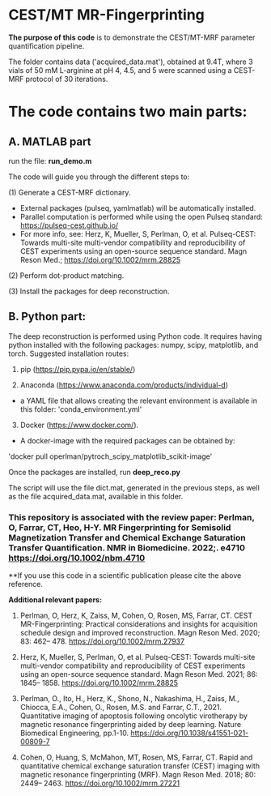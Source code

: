 # CEST/MT MR-Fingerprinting


**The purpose of this code** is to demonstrate the CEST/MT-MRF parameter quantification pipeline.

The folder contains data ('acquired_data.mat'), obtained at 9.4T, where 3 vials of 50 mM L-arginine at pH 4, 4.5, and 5 were scanned using a CEST-MRF protocol of 30 iterations. 

# The code contains two main parts:

## A. MATLAB part
run the file:  **run_demo.m** 

The code will guide you through the different steps to:

(1) Generate a CEST-MRF dictionary.
 *   External packages (pulseq, yamlmatlab) will be automatically installed.
 *   Parallel computation is performed while using the open Pulseq standard: https://pulseq-cest.github.io/
 *   For more info, see: Herz, K, Mueller, S, Perlman, O, et al. Pulseq-CEST: Towards multi-site multi-vendor compatibility and reproducibility of CEST experiments using an open-source sequence standard. Magn Reson Med.; https://doi.org/10.1002/mrm.28825
 
(2) Perform dot-product matching.

(3) Install the packages for deep reconstruction.

## B. Python part: 
The deep reconstruction is performed using Python code.
It requires having python installed with the following packages:
numpy, scipy, matplotlib, and torch.
Suggested installation routes:

1) pip (https://pip.pypa.io/en/stable/)

2) Anaconda (https://www.anaconda.com/products/individual-d)
* a YAML file that allows creating the relevant environment is available in this folder: 'conda_environment.yml'

3) Docker (https://www.docker.com/).
* A docker-image with the required packages can be obtained by: 

'docker pull operlman/pytroch_scipy_matplotlib_scikit-image'
   
Once the packages are installed, run **deep_reco.py**

The script will use the file dict.mat, generated in the previous steps, as well as the file acquired_data.mat, available in this folder.

### This repository is associated with the review paper:  Perlman, O, Farrar, CT, Heo, H-Y. MR Fingerprinting for Semisolid Magnetization Transfer and Chemical Exchange Saturation Transfer Quantification. NMR in Biomedicine. 2022;. e4710 https://doi.org/10.1002/nbm.4710 

**If you use this code in a scientific publication please cite the above reference. 

**Additional relevant papers:**
1) Perlman, O, Herz, K, Zaiss, M, Cohen, O, Rosen, MS, Farrar, CT. CEST MR-Fingerprinting: Practical considerations and insights for acquisition schedule design and improved reconstruction. Magn Reson Med. 2020; 83: 462– 478. https://doi.org/10.1002/mrm.27937 

2) Herz, K, Mueller, S, Perlman, O, et al. Pulseq-CEST: Towards multi-site multi-vendor compatibility and reproducibility of CEST experiments using an open-source sequence standard. Magn Reson Med. 2021; 86: 1845– 1858. https://doi.org/10.1002/mrm.28825 
 
3) Perlman, O., Ito, H., Herz, K., Shono, N., Nakashima, H., Zaiss, M., Chiocca, E.A., Cohen, O., Rosen, M.S. and Farrar, C.T., 2021. Quantitative imaging of apoptosis following oncolytic virotherapy by magnetic resonance fingerprinting aided by deep learning. Nature Biomedical Engineering, pp.1-10. https://doi.org/10.1038/s41551-021-00809-7

4) Cohen, O, Huang, S, McMahon, MT, Rosen, MS, Farrar, CT. Rapid and quantitative chemical exchange saturation transfer (CEST) imaging with magnetic resonance fingerprinting (MRF). Magn Reson Med. 2018; 80: 2449– 2463. https://doi.org/10.1002/mrm.27221 
